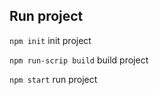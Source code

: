 ## Run project

`npm init` init project

`npm run-scrip build` build project

`npm start` run project